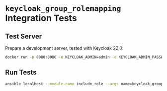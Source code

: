 # `keycloak_group_rolemapping` Integration Tests

## Test Server

Prepare a development server, tested with Keycloak 22.0:

```sh
docker run -p 8080:8080 -e KEYCLOAK_ADMIN=admin -e KEYCLOAK_ADMIN_PASSWORD=password --rm quay.io/keycloak/keycloak start-dev
```

## Run Tests

```sh
ansible localhost --module-name include_role --args name=keycloak_group_rolemapping
```
